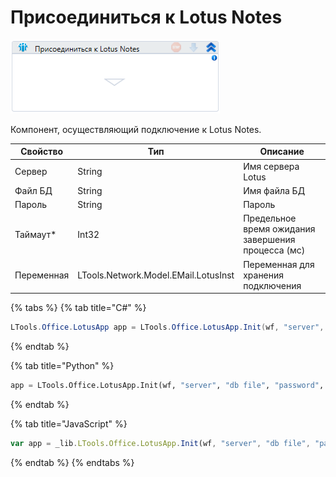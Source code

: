 # Присоединиться к Lotus Notes

![](<../../../../.gitbook/assets/image (332).png>)

Компонент, осуществляющий подключение к Lotus Notes.

| Свойство   | Тип                                  | Описание                                           |
| ---------- | ------------------------------------ | -------------------------------------------------- |
| Сервер     | String                               | Имя сервера Lotus                                  |
| Файл БД    | String                               | Имя файла БД                                       |
| Пароль     | String                               | Пароль                                             |
| Таймаут\*  | Int32                                | Предельное время ожидания завершения процесса (мс) |
| Переменная | LTools.Network.Model.EMail.LotusInst | Переменная для хранения подключения                |

{% tabs %}
{% tab title="C#" %}
```csharp
LTools.Office.LotusApp app = LTools.Office.LotusApp.Init(wf, "server", "db file", "password", 10000);
```
{% endtab %}

{% tab title="Python" %}
```python
app = LTools.Office.LotusApp.Init(wf, "server", "db file", "password", 10000)
```
{% endtab %}

{% tab title="JavaScript" %}
```javascript
var app = _lib.LTools.Office.LotusApp.Init(wf, "server", "db file", "password", 10000);
```
{% endtab %}
{% endtabs %}

